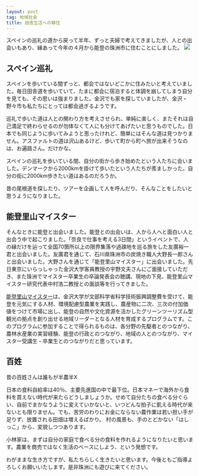 ```yaml
---
layout: post
tag: 地域社会
title: 田舎生活への移住
---
```



スペインの巡礼の道から戻って半年、ずっと夫婦で考えてきましたが、人との出会いもあり、縁あって今年の４月から能登の珠洲市に住むことにしました。
![](http://cdn-ak.f.st-hatena.com/images/fotolife/k/kobapan/20100325/20100325205310.jpg)



## スペイン巡礼

スペインを歩いている間ずっと、都会ではないどこかに住みたいと考えていました。毎日田舎道を歩いていて、たまに都会に宿泊すると体調を崩してしまう自分を見ても、その思いは強まりました。金沢でも家を探していましたが、金沢・野々市も私たちにとっては都会過ぎるようです。

巡礼で歩いた道は人との関わり方を考えさせられ、単純に楽しく、またそれは自己満足で終わらせるのが勿体なくて人にも分けてあげたいと思うものでした。日本でも同じように歩いてみようと思ったけれど、簡単にはそんな道は見つかりません。アスファルトの道は沢山あるけど、歩いて町から町へ旅が出来そうなのは、お遍路さん。だけかな。

スペインの巡礼を歩いている間、自分の街から歩き始めたという人たちに会いました。デンマークから2000kmを掛けて歩いたという人たちが羨ましかった。自分の街に2000km歩きたい道はあるのだろうか。

昔の尾根道を探したり、ツアーを企画して人を呼んだり、そんなことをしたいと思うようになりました。


## 能登里山マイスター

そんなときに能登と出会いました。能登との出会いは、人から人へと面白い人と出会う中で起こりました。「奈良で仕事を考える3日間」というイベントで、人の縁だけを辿って全国70箇所以上の限界集落や過疎地を巡る旅をした友廣裕一君と出会いました。友廣君を通じて、石川県珠洲市の炭焼き職人大野長一郎さんと出会いました。大野さんを通じて「能登里山マイスター」に出会いました。先日東京にいらっしゃった金沢大学客員教授の宇野文夫さんにご面接していただき、また珠洲でマイスター卒業生の卒論発表会の聴講、現地の下見、能登里山マイスター研究代表中村浩二教授との面談等を行ってきました。

<a href="http://cr.lib.kanazawa-u.ac.jp/meister/" target="_blank">能登里山マイスター</a>は、金沢大学が文部科学省科学技術振興調整費を受けて、能登を元気にする人材、環境配慮型農業を実践し、農産物に二次、三次の付加価値をつけて市場に出し、能登の自然や文化資源を活かしたグリーンツーリズム型観光の拠点を創り出せる地域リーダーとなる人材を育成するプログラムです。このプログラムに参加することで得られるものは、各分野の先駆者とのつながり、農林水産業の実習経験、能登の行政とのつながり、地域の人とのつながり、マイスター受講生・卒業生とのつながりだと思っています。



## 百姓

昔の百姓さんは誰もが半農半X

日本の食料自給率は40％、主要先進国の中で最下位。日本マネーで海外から食料を買えない時代が来たらどうしましょうか。せめて自分たちの食べる分ぐらい、自前でまかなうように変えていかないと、いつどんな拍子に飢える時代が来ないとも限りません。でも、苦労のわりにお金にならない農作業は若い担い手が足りず、放置される田畑は増えるばかり。 村の風景も、手のとどかない「はしっこ」から、変貌しつつあります。

小林家は、まずは自分の家庭で食べる分の食料を作れるようになりたいと思います。農業を商売ではなく生活のベースにしよう、という発想です。

わがままな生き方ですが、私たちらしく生きたいと思います。今後ともご指導よろしくお願いいたします。是非珠洲にも遊びに来てください。



